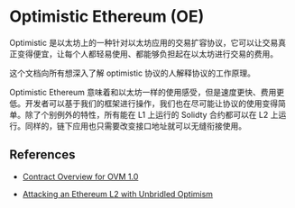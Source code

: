 # Optimistic Ethereum (OE)

Optimistic 是以太坊上的一种针对以太坊应用的交易扩容协议，它可以让交易真正变得便宜，让每个人都轻易使用、都能够负担起在以太坊进行交易的费用。

这个文档向所有想深入了解 optimistic 协议的人解释协议的工作原理。

Optimistic Ethereum 意味着和以太坊一样的使用感受，但是速度更快、费用更低。开发者可以基于我们的框架进行操作，我们也在尽可能让协议的使用变得简单。除了个别例外的特性，所有能在 L1 上运行的 Solidty 合约都可以在 L2 上运行。同样的，链下应用也只需要改变接口地址就可以无缝衔接使用。

## References

- [Contract Overview for OVM 1.0](https://community.optimism.io/docs/protocol/protocol.html)

- [Attacking an Ethereum L2 with Unbridled Optimism](https://www.saurik.com/optimism.html)


